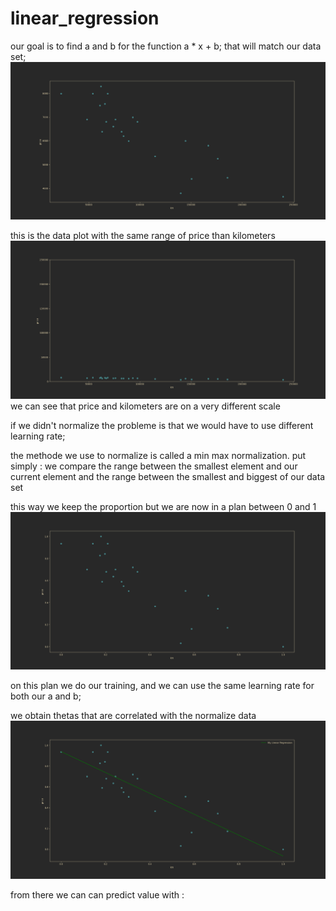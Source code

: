 # linear_regression

our goal is to find a and b for the function a * x + b;
that will match our data set;
![Alt text](/readme_ressource/base.png)

this is the data plot with the same range of price than kilometers
![Alt text](/readme_ressource/data_with_y_to_250000.png)
we can see that price and kilometers are on a very different scale

if we didn't normalize the probleme is that we would have to use different learning rate;

the methode we use to normalize is called a min max normalization.
put simply :
we compare the range between the smallest element and our current element
and the range between the smallest and biggest of our data set

this way we keep the proportion but we are now in a plan between 0 and 1
![Alt text](/readme_ressource/data_normalize.png)

on this plan we do our training, and we can use the same learning rate for both our a and b;

we obtain thetas that are correlated with the normalize data
![Alt text](/readme_ressource/trained_normalize.png)

from there we can can predict value with :
